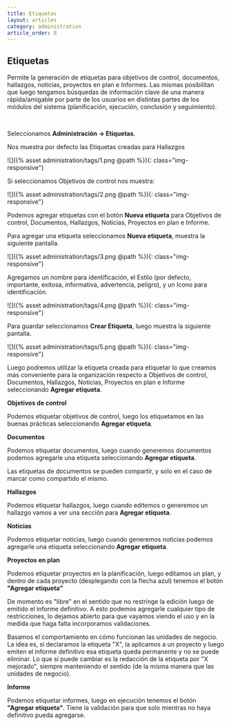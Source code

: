 ```yaml
---
title: Etiquetas
layout: articles
category: administration
article_order: 8
---
```

## Etiquetas

Permite la generación de etiquetas para objetivos de control, documentos, hallazgos, noticias, proyectos en plan e Informes. Las mismas posibilitan que luego tengamos búsquedas de información clave de una manera rápida/amigable por parte de los usuarios en distintas partes de los módulos del sistema (planificación, ejecución, conclusión y seguimiento).

&nbsp;

Seleccionamos **Administración -> Etiquetas**.

Nos muestra por defecto las Etiquetas creadas para Hallazgos

![]({% asset administration/tags/1.png @path %}){: class="img-responsive"}

Si seleccionamos Objetivos de control nos muestra:

![]({% asset administration/tags/2.png @path %}){: class="img-responsive"}

Podemos agregar etiquetas con el botón **Nueva etiqueta** para Objetivos de control, Documentos, Hallazgos, Noticias, Proyectos en plan e Informe.

Para agregar una etiqueta seleccionamos **Nueva etiqueta**, muestra la siguiente pantalla.

![]({% asset administration/tags/3.png @path %}){: class="img-responsive"}

Agregamos un nombre para identificación, el Estilo (por defecto, importante, exitosa, informativa, advertencia, peligro), y un Icono para identificación.

![]({% asset administration/tags/4.png @path %}){: class="img-responsive"}

Para guardar seleccionamos **Crear Etiqueta**, luego muestra la siguiente pantalla.

![]({% asset administration/tags/5.png @path %}){: class="img-responsive"}

Luego podremos utilizar la etiqueta creada para etiquetar lo que creamos más conveniente para la organización respecto a Objetivos de control, Documentos, Hallazgos, Noticias, Proyectos en plan e Informe seleccionando **Agregar etiqueta**.

**Objetivos de control**

Podemos etiquetar objetivos de control, luego los etiquetamos en las buenas prácticas seleccionando **Agregar etiqueta**.

**Documentos**

Podemos etiquetar documentos, luego cuando generemos documentos podemos agregarle una etiqueta seleccionando **Agregar etiqueta**.

Las etiquetas de documentos se pueden compartir, y solo en el caso de marcar como compartido el mismo.

**Hallazgos**

Podemos etiquetar hallazgos, luego cuando editemos o generemos un hallazgo vamos a ver una sección para **Agregar etiqueta**.

**Noticias**

Podemos etiquetar noticias, luego cuando generemos noticias podemos agregarle una etiqueta seleccionando **Agregar etiqueta**.

**Proyectos en plan**

Podemos etiquetar proyectos en la planificación, luego editamos un plan, y dentro de cada proyecto (desplegando con la flecha azul) tenemos el botón **"Agregar etiqueta"**

De momento es "libre" en el sentido que no restringe la edición luego de emitido el informe definitivo. A esto podemos agregarle cualquier tipo de restricciones, lo dejamos abierto para que vayamos viendo el uso y en la medida que haga falta incorporamos validaciones.

Basamos el comportamiento en cómo funcionan las unidades de negocio. La idea es, si declaramos la etiqueta "X", la aplicamos a un proyecto y luego emiten el informe definitivo esa etiqueta queda permanente y no se puede eliminar. Lo que sí puede cambiar es la redacción de la etiqueta por "X mejorado", siempre manteniendo el sentido (de la misma manera que las unidades de negocio).

**Informe**

Podemos etiquetar informes, luego en ejecución  tenemos el botón **"Agregar etiqueta"**. Tiene la validación para que solo mientras no haya definitivo pueda agregarse.


